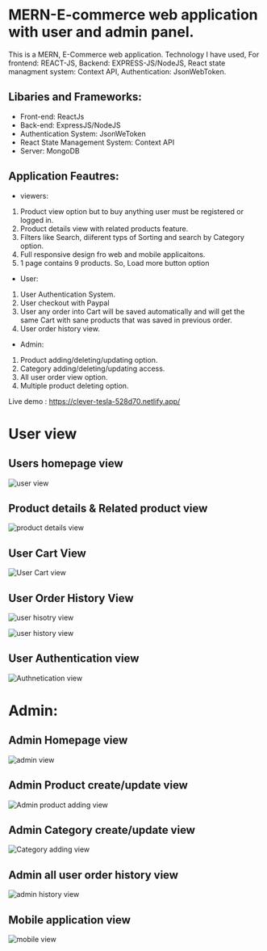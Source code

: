 # MERN-E-commerce web application with user and admin panel.

This is a MERN, E-Commerce web application. Technology I have used, For frontend: REACT-JS, Backend: EXPRESS-JS/NodeJS, React state managment system: Context API, Authentication: JsonWebToken.

## Libaries and Frameworks:
- Front-end: ReactJs
- Back-end: ExpressJS/NodeJS
- Authentication System: JsonWeToken
- React State Management System: Context API
- Server: MongoDB

## Application Feautres:
- viewers:
1. Product view option but to buy anything user must be registered or logged in.
2. Product details view with related products feature.
3. Filters like Search, diiferent typs of Sorting and search by Category option.
4. Full responsive design fro web and mobile applicaitons.
5. 1 page contains 9 products. So, Load more button option

- User:
1. User Authentication System.
2. User checkout with Paypal
3. User any order into Cart will be saved automatically and will get the same Cart with sane products that was saved in previous order.
4. User order history view.

- Admin:
1. Product adding/deleting/updating option.
2. Category adding/deleting/updating access.
3. All user order view option.
4. Multiple product deleting option.

Live demo : https://clever-tesla-528d70.netlify.app/

# User view
## Users homepage view
![user view](https://user-images.githubusercontent.com/77459327/108920265-91cbfb80-765e-11eb-8cee-af3b3b3ad086.png)

## Product details & Related product view

![product details view](https://user-images.githubusercontent.com/77459327/108920320-aa3c1600-765e-11eb-9179-f5abc68a62bb.png)

## User Cart View

![User Cart view](https://user-images.githubusercontent.com/77459327/108920438-d8215a80-765e-11eb-8d2c-aafa672f4bb6.png)

## User Order History View

![user hisotry view](https://user-images.githubusercontent.com/77459327/108920489-ebccc100-765e-11eb-8e86-1b372ca1ad94.png)

![user history view](https://user-images.githubusercontent.com/77459327/108920495-ef604800-765e-11eb-866b-ad1842aaec87.png)

## User Authentication view

![Authnetication view](https://user-images.githubusercontent.com/77459327/108920501-f1c2a200-765e-11eb-877b-ef39a72a5762.png)

# Admin:
## Admin Homepage view
![admin view](https://user-images.githubusercontent.com/77459327/108920575-14ed5180-765f-11eb-860f-642a5e11ffe5.png)

## Admin Product create/update view
![Admin product adding view](https://user-images.githubusercontent.com/77459327/108920584-17e84200-765f-11eb-8bcc-f6f4a6314065.png)
## Admin Category create/update view
![Category adding view](https://user-images.githubusercontent.com/77459327/108920591-1a4a9c00-765f-11eb-952c-465ffc2604b0.png)
## Admin all user order history view
![admin history view](https://user-images.githubusercontent.com/77459327/108920612-25053100-765f-11eb-8e05-20f2db4562bd.png)
## Mobile application view
![mobile view](https://user-images.githubusercontent.com/77459327/108920631-2cc4d580-765f-11eb-9b04-afba1073c50a.png)








